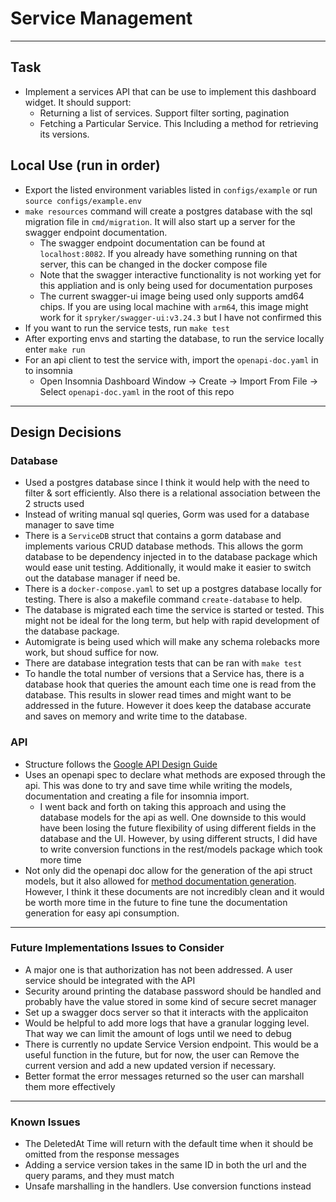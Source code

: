 # Service Management

---
## Task
  - Implement a services API that can be use to implement this dashboard widget. It should support:
    - Returning a list of services. Support filter sorting, pagination
    - Fetching a Particular Service. This Including a method for retrieving its versions.

## Local Use (run in order)
  - Export the listed environment variables listed in `configs/example` or run `source configs/example.env`
  - `make resources` command will create a postgres database with the sql migration file in `cmd/migration`. It will also start up a server for the swagger endpoint documentation.
    - The swagger endpoint documentation can be found at `localhost:8082`. If you already have something running on that server, this can be changed in the docker compose file
    - Note that the swagger interactive functionality is not working yet for this appliation and is only being used for documentation purposes
    - The current swagger-ui image being used only supports amd64 chips. If you are using local machine with `arm64`, this image might work for it `spryker/swagger-ui:v3.24.3` but I have not confirmed this
  - If you want to run the service tests, run `make test`
  - After exporting envs and starting the database, to run the service locally enter `make run`
  - For an api client to test the service with, import the `openapi-doc.yaml` in to insomnia
    - Open Insomnia Dashboard Window -> Create -> Import From File -> Select `openapi-doc.yaml` in the root of this repo

---

## Design Decisions

### Database
  - Used a postgres database since I think it would help with the need to filter & sort efficiently. Also there is a relational association between the 2 structs used
  - Instead of writing manual sql queries, Gorm was used for a database manager to save time
  - There is a `ServiceDB` struct that contains a gorm database and implements various CRUD database methods. This allows the gorm database to be dependency injected in to the database package which would ease unit testing. Additionally, it would make it easier to switch out the database manager if need be.
  - There is a `docker-compose.yaml` to set up a postgres database locally for testing. There is also a makefile command `create-database` to help.
  - The database is migrated each time the service is started or tested. This might not be ideal for the long term, but help with rapid development of the database package.
  - Automigrate is being used which will make any schema rolebacks more work, but shoud suffice for now.
  - There are database integration tests that can be ran with `make test`
  - To handle the total number of versions that a Service has, there is a database hook that queries the amount each time one is read from the database. This results in slower read times and might want to be addressed in the future. However it does keep the database accurate and saves on memory and write time to the database.

### API
  - Structure follows the [Google API Design Guide](https://cloud.google.com/apis/design/standard_methods)
  - Uses an openapi spec to declare what methods are exposed through the api. This was done to try and save time while writing the models, documentation and creating a file for insomnia import.
    - I went back and forth on taking this approach and using the database models for the api as well. One downside to this would have been losing the future flexibility of using different fields in the database and the UI. However, by using different structs, I did have to write conversion functions in the rest/models package which took more time
  - Not only did the openapi doc allow for the generation of the api struct models, but it also allowed for [method documentation generation](/openapi/docs/). However, I think it these documents are not incredibly clean and it would be worth more time in the future to fine tune the documentation generation for easy api consumption.

---

### Future Implementations Issues to Consider
  - A major one is that authorization has not been addressed. A user service should be integrated with the API
  - Security around printing the database password should be handled and probably have the value stored in some kind of secure secret manager
  - Set up a swagger docs server so that it interacts with the applicaiton
  - Would be helpful to add more logs that have a granular logging level. That way we can limit the amount of logs until we need to debug
  - There is currently no update Service Version endpoint. This would be a useful function in the future, but for now, the user can Remove the current version and add a new updated version if necessary.
  - Better format the error messages returned so the user can marshall them more effectively

---

### Known Issues
  - The DeletedAt Time will return with the default time when it should be omitted from the response messages
  - Adding a service version takes in the same ID in both the url and the query params, and they must match
  - Unsafe marshalling in the handlers. Use conversion functions instead
